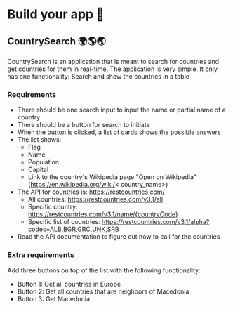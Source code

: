 # Build your app 🥽

## CountrySearch 🌍🌎🌏

CountrySearch is an application that is meant to search for countries and get countries for them in real-time. The
application is very simple. It only has one functionality: Search and show the countries in a table

### Requirements

- There should be one search input to input the name or partial name of a country
- There should be a button for search to initiate
- When the button is clicked, a list of cards shows the possible answers
- The list shows:
  - Flag
  - Name
  - Population
  - Capital
  - Link to the country's Wikipedia page "Open on Wikipedia" (https://en.wikipedia.org/wiki/<
    country_name>)
- The API for countries is: https://restcountries.com/
  - All countries: https://restcountries.com/v3.1/all
  - Specific country: https://restcountries.com/v3.1/name/{countryCode}
  - Specific list of countries: https://restcountries.com/v3.1/alpha?codes=ALB,BGR,GRC,UNK,SRB
- Read the API documentation to figure out how to call for the countries

### Extra requirements

Add three buttons on top of the list with the following functionality:

- Button 1: Get all countries in Europe
- Button 2: Get all countries that are neighbors of Macedonia
- Button 3: Get Macedonia
